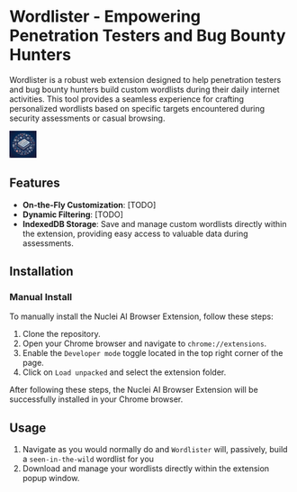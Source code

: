 # Wordlister - Empowering Penetration Testers and Bug Bounty Hunters

Wordlister is a robust web extension designed to help penetration testers and bug bounty hunters build custom wordlists during their daily internet activities. This tool provides a seamless experience for crafting personalized wordlists based on specific targets encountered during security assessments or casual browsing.

![Wordlister Logo or Screenshot](icons/wordlister-48x48.png)

## Features

- **On-the-Fly Customization**: [TODO]
- **Dynamic Filtering**: [TODO]
- **IndexedDB Storage**: Save and manage custom wordlists directly within the extension, providing easy access to valuable data during assessments.

## Installation

### Manual Install

To manually install the Nuclei AI Browser Extension, follow these steps:

1. Clone the repository.
2. Open your Chrome browser and navigate to `chrome://extensions`.
3. Enable the `Developer mode` toggle located in the top right corner of the page.
4. Click on `Load unpacked` and select the extension folder.

After following these steps, the Nuclei AI Browser Extension will be successfully installed in your Chrome browser.

## Usage

1. Navigate as you would normally do and `Wordlister` will, passively, build a `seen-in-the-wild` wordlist for you
2. Download and manage your wordlists directly within the extension popup window.
